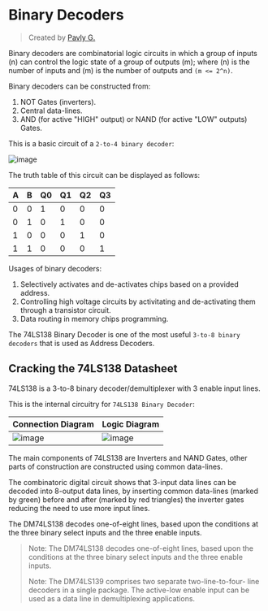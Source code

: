 # Binary Decoders
> Created by [Pavly G.](https://github.com/Scrappers-glitch)

Binary decoders are combinatorial logic circuits in which a group of inputs (n) can control the logic state of a group of outputs (m); where (n) is the number of inputs and (m) is the number of outputs and `(m <= 2^n)`.

Binary decoders can be constructed from: 
1) NOT Gates (inverters).
2) Central data-lines.
3) AND (for active "HIGH" output) or NAND (for active "LOW" outputs) Gates.

This is a basic circuit of a `2-to-4 binary decoder`:

![image](https://github.com/Software-Hardware-Codesign/AVR-Sandbox/assets/60224159/348edade-6bc9-42a1-a46f-970b29102dc9)


The truth table of this circuit can be displayed as follows: 

| A | B | Q0 | Q1 | Q2 | Q3 | 
|---|---|----|----|----|----|
| 0 | 0 | 1 | 0 | 0 | 0 |   
| 0 | 1 | 0 | 1 | 0 | 0 |
| 1 | 0 | 0 | 0 | 1 | 0 |
| 1 | 1 | 0 | 0 | 0 | 1 |

Usages of binary decoders:
1) Selectively activates and de-activates chips based on a provided address.
2) Controlling high voltage circuits by activitating and de-activating them through a transistor circuit.
3) Data routing in memory chips programming.

The 74LS138 Binary Decoder is one of the most useful `3-to-8 binary decoders` that is used as Address Decoders.

## Cracking the 74LS138 Datasheet

74LS138 is a 3-to-8 binary decoder/demultiplexer with 3 enable input lines.

This is the internal circuitry for `74LS138 Binary Decoder`:

| Connection Diagram | Logic Diagram | 
|--------------------|---------------|
| ![image](https://github.com/Software-Hardware-Codesign/AVR-Sandbox/assets/60224159/26302203-d0fe-4064-98bb-28f5aac73c77) | ![image](https://github.com/Software-Hardware-Codesign/AVR-Sandbox/assets/60224159/1f51613e-3d89-4dc2-abc0-b8cf92f4285d) |   

The main components of 74LS138 are Inverters and NAND Gates, other parts of construction are constructed using common data-lines.

The combinatoric digital circuit shows that 3-input data lines can be decoded into 8-output data lines, by inserting common data-lines (marked by green) before and after (marked by red triangles) the inverter gates reducing the need to use more input lines.

The DM74LS138 decodes one-of-eight lines, based upon
the conditions at the three binary select inputs and the
three enable inputs.

> Note: The DM74LS138 decodes one-of-eight lines, based upon
> the conditions at the three binary select inputs and the
> three enable inputs.
>
> Note: The DM74LS139 comprises two separate two-line-to-four-
> line decoders in a single package. The active-low enable
> input can be used as a data line in demultiplexing applications.
> 
